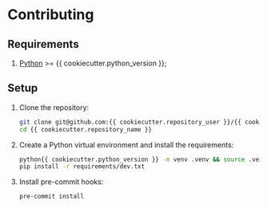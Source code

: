 # Contributing

## Requirements

1. [Python](https://www.python.org) >= {{ cookiecutter.python_version }};

## Setup

1. Clone the repository:

    ```sh
    git clone git@github.com:{{ cookiecutter.repository_user }}/{{ cookiecutter.repository_name }}.git
    cd {{ cookiecutter.repository_name }}
    ```

2. Create a Python virtual environment and install the requirements:

    ```sh
    python{{ cookiecutter.python_version }} -m venv .venv && source .venv/bin/activate
    pip install -r requirements/dev.txt
    ```

3. Install pre-commit hooks:

    ```sh
    pre-commit install
    ```
